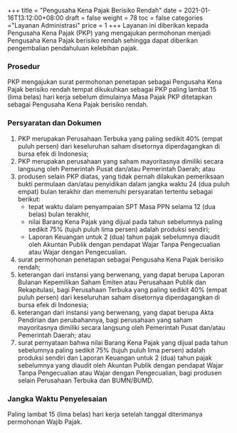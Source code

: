 +++
title = "Pengusaha Kena Pajak Berisiko Rendah"
date = 2021-01-16T13:12:00+08:00
draft = false
weight = 78
toc = false
categories ="Layanan Administrasi"
price = 1
+++
Layanan ini diberikan kepada Pengusaha Kena Pajak (PKP) yang mengajukan permohonan menjadi Pengusaha Kena Pajak berisiko rendah sehingga dapat diberikan pengembalian pendahuluan kelebihan pajak.

### Prosedur
PKP mengajukan surat permohonan penetapan sebagai Pengusaha Kena Pajak berisiko rendah tempat dikukuhkan sebagai PKP paling lambat 15 (lima belas) hari kerja sebelum dimulainya Masa Pajak PKP ditetapkan sebagai Pengusaha Kena Pajak berisiko rendah.

### Persyaratan dan Dokumen
1. PKP merupakan Perusahaan Terbuka yang paling sedikit 40% (empat puluh persen) dari keseluruhan saham disetornya diperdagangkan di bursa efek di Indonesia;
2. PKP merupakan perusahaan yang saham mayoritasnya dimiliki secara langsung oleh Pemerintah Pusat dan/atau  Pemerintah Daerah; atau
3. produsen selain PKP diatas, yang tidak pernah dilakukan pemeriksaan bukti permulaan dan/atau penyidikan dalam jangka waktu 24 (dua puluh empat) bulan terakhir dan memenuhi persyaratan tertentu sebagai berikut:
    - tepat waktu dalam penyampaian SPT Masa PPN selama 12 (dua belas) bulan terakhir,
    - nilai Barang Kena Pajak yang dijual pada tahun sebelumnya paling sedikit 75% (tujuh puluh lima persen) adalah produksi sendiri;
    - Laporan Keuangan untuk 2 (dua) tahun pajak sebelumnya diaudit oleh Akuntan Publik dengan pendapat Wajar Tanpa Pengecualian atau Wajar dengan Pengecualian.
4. surat permohonan penetapan sebagai Pengusaha Kena Pajak berisiko rendah;
5. keterangan dari instansi yang berwenang, yang dapat berupa Laporan Bulanan Kepemilikan Saham Emiten atau Perusahaan Publik dan Rekapitulasi, bagi Perusahaan Terbuka yang paling sedikit 40% (empat puluh persen) dari keseluruhan saham disetornya diperdagangkan di bursa efek di Indonesia;
6. keterangan dari instansi yang berwenang, yang dapat berupa Akta Pendirian dan perubahannya, bagi perusahaan yang saham mayoritasnya dimiliki secara langsung oleh Pemerintah Pusat dan/atau Pemerintah Daerah; atau
7. surat pernyataan bahwa nilai Barang Kena Pajak yang dijual pada tahun sebelumnya paling sedikit 75% (tujuh puluh lima persen) adalah produksi sendiri dan Laporan Keuangan untuk 2 (dua) tahun pajak sebelumnya yang diaudit oleh Akuntan Publik dengan pendapat Wajar Tanpa Pengecualian atau Wajar dengan Pengecualian, bagi produsen selain Perusahaan Terbuka dan BUMN/BUMD.

### Jangka Waktu Penyelesaian
Paling lambat 15 (lima belas) hari kerja setelah tanggal diterimanya permohonan Wajib Pajak.
